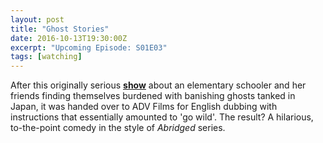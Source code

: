 ```yaml
---
layout: post
title: "Ghost Stories"
date: 2016-10-13T19:30:00Z
excerpt: "Upcoming Episode: S01E03"
tags: [watching]
---
```


After this originally serious **[show](https://myanimelist.net/anime/1281/Gakkou_no_Kaidan?q=ghost%20stories)** about an elementary schooler and her friends finding themselves burdened with banishing ghosts tanked in Japan, it was handed over to ADV Films for English dubbing with instructions that essentially amounted to 'go wild'. The result? A hilarious, to-the-point comedy in the style of *Abridged* series.